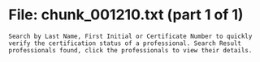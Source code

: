 ﻿# File: chunk_001210.txt (part 1 of 1)
```
Search by Last Name, First Initial or Certificate Number to quickly verify the certification status of a professional. Search Result professionals found, click the professionals to view their details.
```

